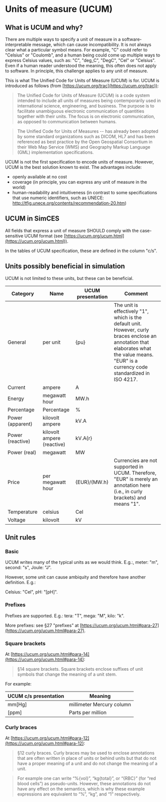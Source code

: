 # Units of measure (UCUM)

## What is UCUM and why?

There are multiple ways to specify a unit of measure in a software-interpretable message, which can cause incompatibility. It is not always clear what a particular symbol means. For example, "C" could refer to "Celsius" or "Coulomb", and a human being could come up multiple ways to express Celsius values, such as: "C", "deg_C", "DegC", "Cel" or "Celsius". Even if a human reader understood the meaning, this often does not apply to software. In principle, this challenge applies to any unit of measure.

This is what The Unified Code for Units of Measure (UCUM) is for. UCUM is introduced as follows (from [https://ucum.org/trac](https://ucum.org/trac)):

> The Unified Code for Units of Measure (UCUM) is a code system intended to include all units of measures being contemporarily used in international science, engineering, and business. The purpose is to facilitate unambiguous electronic communication of quantities together with their units. The focus is on electronic communication, as opposed to communication between humans.

> The Unified Code for Units of Measures -- has already been adopted by some standard organizations such as DICOM, HL7 and has been referenced as best practice by the Open Geospatial Consortium in their Web Map Service (WMS) and Geography Markup Language (GML) implementation specifications.

UCUM is not the first specification to encode units of measure. However, UCUM is the best solution known to exist. The advantages include:

- openly available at no cost
- coverage (in principle, you can express any unit of measure in the world)
- human-readability and intuitiveness (in contrast to some specifications that use numeric identifiers, such as UNECE: http://tfig.unece.org/contents/recommendation-20.htm)


## UCUM in SimCES

All fields that express a unit of measure SHOULD comply with the case-sensitive UCUM format (see [https://ucum.org/ucum.html](https://ucum.org/ucum.html)).

In the tables of UCUM specification, these are defined in the column "c/s".


## Units possibly beneficial in simulation

UCUM is not limited to these units, but these can be beneficial.

| Category | Name | UCUM presentation | Comment |
|-|-|-|-|
| General | per unit | {pu} | The unit is effectively "1", which is the default unit. However, curly braces enclose an annotation that elaborates what the value means. "EUR" is a currency code standardized in ISO 4217. |
| Current | ampere | A | |
| Energy | megawatt hour | MW.h | |
| Percentage | Percentage | % | |
| Power (apparent) | kilovolt ampere | kV.A | |
| Power (reactive) | kilovolt ampere (reactive) | kV.A{r} | |
| Power (real) | megawatt | MW | |
| Price | per megawatt hour | {EUR}/(MW.h) | Currencies are not supported in UCUM. Therefore, "EUR" is merely an annotation here (i.e., in curly brackets) and means "1". |
| Temperature | celsius | Cel | |
| Voltage | kilovolt | kV | |


## Unit rules

### Basic

UCUM writes many of the typical units as we would think. E.g.:, meter: "m", second: "s", Joule: "J".

However, some unit can cause ambiquity and therefore have another definition. E.g.:

Celsius: "Cel", pH: "[pH]".


### Prefixes

Prefixes are supported. E.g.: tera: "T", mega: "M", kilo: "k".

More prefixes: see §27 "prefixes" at [https://ucum.org/ucum.html#para-27](https://ucum.org/ucum.html#para-27).


### Square brackets

At [https://ucum.org/ucum.html#para-14](https://ucum.org/ucum.html#para-14):

> §14 square brackets. Square brackets enclose suffixes of unit symbols that change the meaning of a unit stem.

For example:

| UCUM c/s presentation | Meaning |
|-|-|
| mm[Hg] | millimeter Mercury column |
|[ppm]| Parts per million |


### Curly braces

At [https://ucum.org/ucum.html#para-12](https://ucum.org/ucum.html#para-12):

> §12 curly braces. Curly braces may be used to enclose annotations that are often written in place of units or behind units but that do not have a proper meaning of a unit and do not change the meaning of a unit.

> For example one can write “%{vol}”, “kg{total}”, or “{RBC}” (for “red blood cells”) as pseudo-units. However, these annotations do not have any effect on the semantics, which is why these example expressions are equivalent to “%”, “kg”, and “1” respectively.
